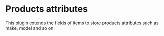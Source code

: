 Products attributes
===================

This plugin extends the fields of items to store products attributes such as make, model and so on.